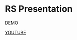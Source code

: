 # RS Presentation

[DEMO](https://competent-morse-be433a.netlify.app/#/7)


[YOUTUBE](https://www.youtube.com/watch?v=g6L5mw17Uhk&feature=youtu.be&ab_channel=VitaliKantysh)